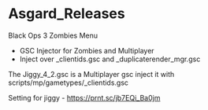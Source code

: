 # Asgard_Releases

Black Ops 3 Zombies Menu
  + GSC Injector for Zombies and Multiplayer
  + Inject over _clientids.gsc and _duplicaterender_mgr.gsc

The Jiggy_4_2.gsc is a Multiplayer gsc inject it with scripts/mp/gametypes/_clientids.gsc

Setting for jiggy - https://prnt.sc/jb7EQi_Ba0jm
